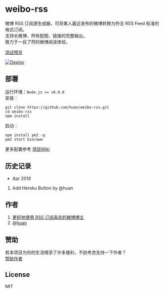 # weibo-rss

微博 RSS 订阅源生成器，可将某人最近发布的微博转换为符合 RSS Feed 标准的格式订阅。  
支持长微博、所有配图、链接的完整输出。  
致力于一目了然的微博阅读体验。  

[测试预览](https://api.izgq.net/weibo/)

[![Deploy](https://www.herokucdn.com/deploy/button.svg)](https://heroku.com/deploy)

## 部署

运行环境：`Node.js >= v8.0.0`  
安装：
```
git clone https://github.com/huan/weibo-rss.git
cd weibo-rss
npm install
```
启动：  
```
npm install pm2 -g
pm2 start bin/www
```

更多配置参考 [项目Wiki](https://github.com/zgq354/weibo-rss/wiki)  

## 历史记录

* Apr 2019

1. Add Heroku Button by @huan

## 作者

1. [更好地使用 RSS 订阅喜欢的微博博主](https://blog.izgq.net/archives/877/)
1. @[huan](https://github.com/huan)

## 赞助

若本项目为你的生活增添了许多便利，不妨考虑支持一下作者？  
[赞助作者](https://blog.izgq.net/donate.html)

## License

MIT
